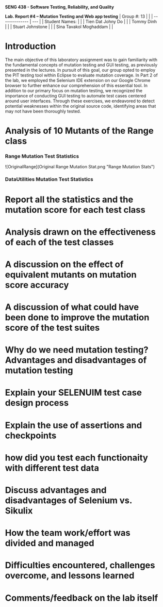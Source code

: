 **SENG 438 - Software Testing, Reliability, and Quality**

**Lab. Report \#4 – Mutation Testing and Web app testing**
| Group \#: 13     |  |
| -------------- | --- |
| Student Names: |     |
| Tien Dat Johny Do         |     |
| Tommy Dinh              |     |
| Stuart Johnstone               |     |
| Sina Tavakol Moghaddam              |     |

# Introduction
The main objective of this laboratory assignment was to gain familiarity with the fundamental concepts of mutation testing and GUI testing, as previously presented in the lectures. In pursuit of this goal, our group opted to employ the PIT testing tool within Eclipse to evaluate mutation coverage. In Part 2 of the lab, we employed the Selenium IDE extension on our Google Chrome browser to further enhance our comprehension of this essential tool. In addition to our primary focus on mutation testing, we recognized the importance of conducting GUI testing to automate test cases centered around user interfaces. Through these exercises, we endeavored to detect potential weaknesses within the original source code, identifying areas that may not have been thoroughly tested.

# Analysis of 10 Mutants of the Range class 

### Range Mutation Test Statistics 
![OriginalRange](Original Range Mutation Stat.png "Range Mutation Stats")

### DataUtilities Mutation Test Statistics




# Report all the statistics and the mutation score for each test class


# Analysis drawn on the effectiveness of each of the test classes

# A discussion on the effect of equivalent mutants on mutation score accuracy

# A discussion of what could have been done to improve the mutation score of the test suites

# Why do we need mutation testing? Advantages and disadvantages of mutation testing

# Explain your SELENUIM test case design process

# Explain the use of assertions and checkpoints

# how did you test each functionaity with different test data

# Discuss advantages and disadvantages of Selenium vs. Sikulix

# How the team work/effort was divided and managed


# Difficulties encountered, challenges overcome, and lessons learned

# Comments/feedback on the lab itself
